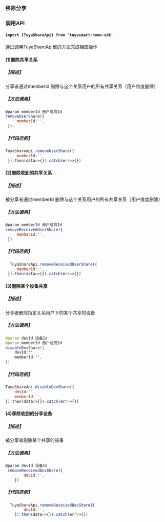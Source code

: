 ### 移除分享
### 调用API

####  `import {TuyaShareApi} from 'tuyasmart-home-sdk'`

通过调用TuyaShareApi里的方法完成相应操作

#### (1)删除共享关系

##### 【描述】

分享者通过memberId 删除与这个关系用户的所有共享关系（用户维度删除）

##### 【方法调用】

```js
@param memberId 用户成员Id 
removeUserShare({
	 memberId:'',
 }).
```

##### 【代码范例】

```js
TuyaShareApi.removeUserShare({
	 memberId:'',
 }).then(data=>{}).catch(err=>{})
```

#### (2)删除收到的共享关系

##### 【描述】

被分享者通过memberId 删除与这个关系用户的所有共享关系（用户维度删除）

##### 【方法调用】

```js
@param memberId 用户成员Id 
removeReceivedUserShare({
	 memberId:'',
 })
```

##### 【代码范例】

```js
  TuyaShareApi.removeReceivedUserShare({
	 memberId:'',
 }).then(data=>{}).catch(err=>{})
```

#### (3)删除某个设备共享

##### 【描述】

分享者删除指定关系用户下的某个共享的设备

##### 【方法调用】

```java
@param devId 设备Id
@param memberId 用户成员Id 
disableDevShare({
	devId:'',
	memberId:'',
})
```

##### 【代码范例】

```js
TuyaShareApi.disableDevShare({
	devId:'',
	memberId:'',
}).then(data=>{}).catch(err=>{})
```

#### (4)移除收到的分享设备

##### 【描述】

被分享者删除某个共享的设备

##### 【方法调用】

```js
@param devId 设备Id
 removeReceivedDevShare({
		devId:'',
	})
```

##### 【代码范例】

```js
  TuyaShareApi.removeReceivedDevShare({
		devId:'',
	}).then(data=>{}).catch(err=>{})
```

### 